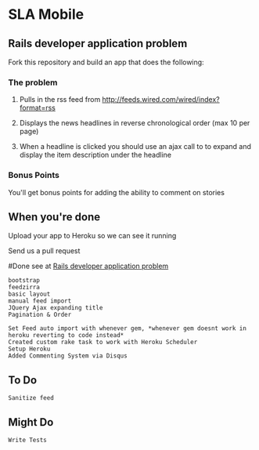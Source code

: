 # SLA Mobile

## Rails developer application problem


Fork this repository and build an app that does the following:


### The problem

1. Pulls in the rss feed from http://feeds.wired.com/wired/index?format=rss

2. Displays the news headlines in reverse chronological order (max 10 per page)

3. When a headline is clicked you should use an ajax call to to expand and display the item description under the headline


### Bonus Points

You'll get bonus points for adding the ability to comment on stories


## When you're done

Upload your app to Heroku so we can see it running

Send us a pull request


#Done
see at [Rails developer application problem](http://peaceful-beyond-8907.herokuapp.com)

 	bootstrap
 	feedzirra
 	basic layout
 	manual feed import
 	JQuery Ajax expanding title
	Pagination & Order
	
	Set Feed auto import with whenever gem, *whenever gem doesnt work in heroku reverting to code instead*
	Created custom rake task to work with Heroku Scheduler
	Setup Heroku
	Added Commenting System via Disqus


## To Do
	
	Sanitize feed
	
## Might Do
	Write Tests
	
	
